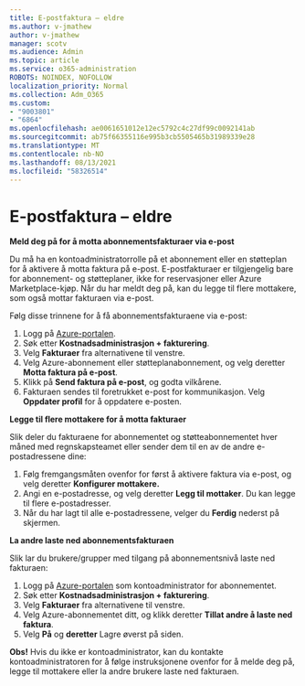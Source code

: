 ```yaml
---
title: E-postfaktura – eldre
ms.author: v-jmathew
author: v-jmathew
manager: scotv
ms.audience: Admin
ms.topic: article
ms.service: o365-administration
ROBOTS: NOINDEX, NOFOLLOW
localization_priority: Normal
ms.collection: Adm_O365
ms.custom:
- "9003801"
- "6864"
ms.openlocfilehash: ae0061651012e12ec5792c4c27df99c0092141ab
ms.sourcegitcommit: ab75f66355116e995b3cb5505465b31989339e28
ms.translationtype: MT
ms.contentlocale: nb-NO
ms.lasthandoff: 08/13/2021
ms.locfileid: "58326514"
---
```

# <a name="e-mail-invoice---legacy"></a>E-postfaktura – eldre

**Meld deg på for å motta abonnementsfakturaer via e-post**

Du må ha en kontoadministratorrolle på et abonnement eller en støtteplan for å aktivere å motta faktura på e-post. E-postfakturaer er tilgjengelig bare for abonnement- og støtteplaner, ikke for reservasjoner eller Azure Marketplace-kjøp. Når du har meldt deg på, kan du legge til flere mottakere, som også mottar fakturaen via e-post.

Følg disse trinnene for å få abonnementsfakturaene via e-post:

1. Logg på [Azure-portalen](https://portal.azure.com/).
2. Søk etter **Kostnadsadministrasjon + fakturering**.
3. Velg **Fakturaer** fra alternativene til venstre.
4. Velg Azure-abonnement eller støtteplanabonnement, og velg deretter **Motta faktura på e-post**.
5. Klikk på **Send faktura på e-post**, og godta vilkårene.
6. Fakturaen sendes til foretrukket e-post for kommunikasjon. Velg **Oppdater profil** for å oppdatere e-posten.

**Legge til flere mottakere for å motta fakturaer**

Slik deler du fakturaene for abonnementet og støtteabonnementet hver måned med regnskapsteamet eller sender dem til en av de andre e-postadressene dine:

1. Følg fremgangsmåten ovenfor for først å aktivere faktura via e-post, og velg deretter **Konfigurer mottakere.**
2. Angi en e-postadresse, og velg deretter **Legg til mottaker**. Du kan legge til flere e-postadresser.
3. Når du har lagt til alle e-postadressene, velger du **Ferdig** nederst på skjermen.

**La andre laste ned abonnementsfakturaen**

Slik lar du brukere/grupper med tilgang på abonnementsnivå laste ned fakturaen:

1. Logg på [Azure-portalen](https://portal.azure.com/) som kontoadministrator for abonnementet.
2. Søk etter **Kostnadsadministrasjon + fakturering**.
3. Velg **Fakturaer** fra alternativene til venstre.
4. Velg Azure-abonnementet ditt, og klikk deretter **Tillat andre å laste ned faktura**.
5. Velg **På** og **deretter** Lagre øverst på siden.

**Obs!** Hvis du ikke er kontoadministrator, kan du kontakte kontoadministratoren for å følge instruksjonene ovenfor for å melde deg på, legge til mottakere eller la andre brukere laste ned fakturaen.
